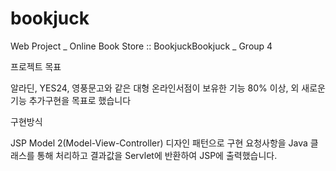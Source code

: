 # bookjuck
Web Project _ Online Book Store :: BookjuckBookjuck _ Group 4

프로젝트 목표

알라딘, YES24, 영풍문고와 같은 대형 온라인서점이 보유한 기능 80% 이상, 외 새로운 기능 추가구현을 목표로 했습니다


구현방식

JSP Model 2(Model-View-Controller) 디자인 패턴으로 구현
요청사항을 Java 클래스를 통해 처리하고 결과값을 Servlet에 반환하여 JSP에 출력했습니다.
